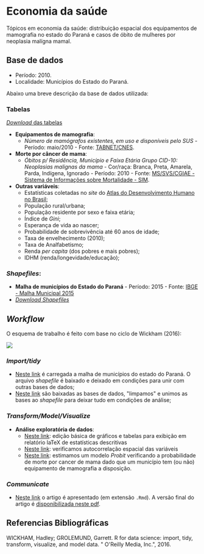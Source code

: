 # Economia da saúde

Tópicos em economia da saúde: distribuição espacial dos equipamentos de mamografia no estado do Paraná e casos de óbito de mulheres por neoplasia malígna mamal.

## Base de dados

- Período: 2010.
- Localidade: Municípios do Estado do Paraná.

Abaixo uma breve descrição da base de dados utilizada:

### Tabelas
[_Download_ das tabelas](https://github.com/rdurl0/economia_da_saude/tree/master/Tabelas)
- **Equipamentos de mamografia**:
  - _Número de mamógrafos existentes, em uso e disponíveis pelo SUS_ - Período: maio/2010 - Fonte: [TABNET/CNES](http://www2.datasus.gov.br/DATASUS/index.php?area=0204&id=11671&VObj=http://tabnet.datasus.gov.br/cgi/deftohtm.exe?cnes/cnv/equipo).
- **Morte por câncer de mama**:
  - _Óbitos p/ Residência, Município e Faixa Etária Grupo CID-10: Neoplasias malignas da mama_ - Cor/raça: Branca, Preta, Amarela, Parda, Indígena, Ignorado - Período: 2010 - Fonte: [MS/SVS/CGIAE - Sistema de Informações sobre Mortalidade - SIM](http://www2.datasus.gov.br/DATASUS/index.php?area=0205&id=6937).
- **Outras variáveis**:
  - Estatísticas coletadas no _site_ do [Atlas do Desenvolvimento Humano no Brasil](https://goo.gl/CWjMkb);
  - População rural/urbana;
  - População residente por sexo e faixa etária;
  - Índice de _Gini_;
  - Esperança de vida ao nascer;
  - Probabilidade de sobrevivência até 60 anos de idade;
  - Taxa de envelhecimento (2010);
  - Taxa de Analfabetismo;
  - Renda _per capita_ (dos pobres e mais pobres);
  - IDHM (renda/longevidade/educação);
      
      
### _Shapefiles_:
- **Malha de municípios do Estado do Paraná** - Período: 2015 - Fonte: [IBGE - Malha Municipal 2015](https://goo.gl/Dprczu)
- [_Download Shapefiles_](https://github.com/rdurl0/economia_da_saude/tree/master/shp)

## _Workflow_
O esquema de trabalho é feito com base no ciclo de Wickham (2016):

![](https://github.com/rdurl0/economia_da_saude/blob/master/r4ds.png)

### _Import/tidy_
- [Neste link](https://github.com/rdurl0/economia_da_saude/blob/master/1_Malha_de_municipios_no_estado_do_Paran%C3%A1.md) é carregada a malha de municípios do estado do Paraná. O arquivo _shapefile_ é baixado e deixado em condições para unir com outras bases de dados;
- [Neste link](https://github.com/rdurl0/economia_da_saude/blob/master/2_Bases_de_dados.md) são baixadas as bases de dados, "limpamos" e unimos as bases ao _shapefile_ para deixar tudo em condições de análise;

### _Transform/Model/Visualize_
- **Análise exploratória de dados**:
    - [Neste link](https://github.com/rdurl0/economia_da_saude/blob/master/3_Analise_exploratoria.md): edição básica de gráficos e tabelas para exibição em relatório laTeX de estatísticas descritivas
    - [Neste link](https://github.com/rdurl0/economia_da_saude/blob/master/4_Autocorrelacao_espacial.md): verificamos autocorrelação espacial das variáveis
    - [Neste link](https://github.com/rdurl0/economia_da_saude/blob/master/5_Modelo_probit.md): estimamos um modelo _Probit_ verificando a probabilidade de morte por cancer de mama dado que um município tem (ou não) equipamento de mamografia a disposição.
    
### _Communicate_
- [Neste link](https://github.com/rdurl0/economia_da_saude/blob/master/0_resultados.Rmd) o artigo é apresentado (em extensão `.Rmd`). A versão final do artigo é [disponibilizada neste pdf](https://github.com/rdurl0/economia_da_saude/blob/master/0_resultados.pdf).

## Referencias Bibliográficas
WICKHAM, Hadley; GROLEMUND, Garrett. R for data science: import, tidy, transform, visualize, and model data. " O'Reilly Media, Inc.", 2016.
